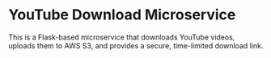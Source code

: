 # YouTube Download Microservice

This is a Flask-based microservice that downloads YouTube videos, uploads them to AWS S3, and provides a secure, time-limited download link.
